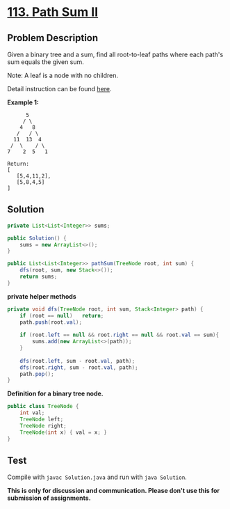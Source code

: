 # [113. Path Sum II][title]

## Problem Description

Given a binary tree and a sum, find all root-to-leaf paths where each path's sum equals the given sum.

Note: A leaf is a node with no children.

Detail instruction can be found [here][title].

**Example 1:**

```
      5
     / \
    4   8
   /   / \
  11  13  4
 /  \    / \
7    2  5   1

Return:
[
   [5,4,11,2],
   [5,8,4,5]
]
```

## Solution


```java
private List<List<Integer>> sums;

public Solution() {
    sums = new ArrayList<>();
}

public List<List<Integer>> pathSum(TreeNode root, int sum) {
    dfs(root, sum, new Stack<>());
    return sums;
}
```

**private helper methods**

```java
private void dfs(TreeNode root, int sum, Stack<Integer> path) {
    if (root == null)   return;
    path.push(root.val);
    
    if (root.left == null && root.right == null && root.val == sum){
        sums.add(new ArrayList<>(path));
    }
    
    dfs(root.left, sum - root.val, path);
    dfs(root.right, sum - root.val, path);
    path.pop();
}
```


**Definition for a binary tree node.**

```java
public class TreeNode {
    int val;
    TreeNode left;
    TreeNode right;
    TreeNode(int x) { val = x; }
}
```

## Test

Compile with `javac Solution.java` and run with `java Solution`.


**This is only for discussion and communication. Please don't use this for submission of assignments.**

[title]: https://leetcode.com/problems/path-sum-ii/